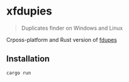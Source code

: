 # xfdupies
> Duplicates finder on Windows and Linux
<!---
[![NPM Version][npm-image]][npm-url]
[![Build Status][travis-image]][travis-url]
[![Downloads Stats][npm-downloads]][npm-url]
-->
Crposs-platform and Rust version of [fdupes](https://github.com/adrianlopezroche/fdupes)

[//]:![](header.png)

## Installation

```sh
cargo run
```
<!---
## Usage example

A few motivating and useful examples of how your product can be used. Spice this up with code blocks and potentially more screenshots.

## Development setup

Describe how to install all development dependencies and how to run an automated test-suite of some kind. Potentially do this for multiple platforms.

```sh
make install
npm test
```

## Release History

* 0.2.1
    * CHANGE: Update docs (module code remains unchanged)
* 0.2.0
    * CHANGE: Remove `setDefaultXYZ()`
    * ADD: Add `init()`
* 0.1.1
    * FIX: Crash when calling `baz()` (Thanks @GenerousContributorName!)
* 0.1.0
    * The first proper release
    * CHANGE: Rename `foo()` to `bar()`
* 0.0.1
    * Work in progress
-->